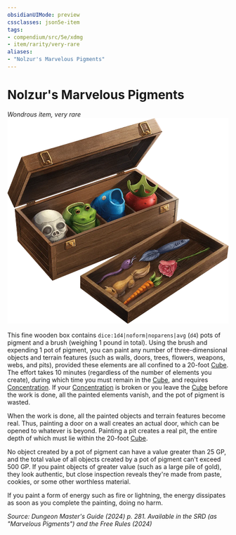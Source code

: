 ```yaml
---
obsidianUIMode: preview
cssclasses: json5e-item
tags:
- compendium/src/5e/xdmg
- item/rarity/very-rare
aliases: 
- "Nolzur's Marvelous Pigments"
---
```

# Nolzur's Marvelous Pigments
*Wondrous item, very rare*  
![](/3-Mechanics/CLI/items/img/nolzurs-marvelous-pigments.webp#right)


This fine wooden box contains `dice:1d4|noform|noparens|avg` (`d4`) pots of pigment and a brush (weighing 1 pound in total). Using the brush and expending 1 pot of pigment, you can paint any number of three-dimensional objects and terrain features (such as walls, doors, trees, flowers, weapons, webs, and pits), provided these elements are all confined to a 20-foot [Cube](/3-Mechanics/CLI/variant-rules/cube-area-of-effect-xphb.md). The effort takes 10 minutes (regardless of the number of elements you create), during which time you must remain in the [Cube](/3-Mechanics/CLI/variant-rules/cube-area-of-effect-xphb.md), and requires [Concentration](conditions.md#Concentration). If your [Concentration](conditions.md#Concentration) is broken or you leave the [Cube](/3-Mechanics/CLI/variant-rules/cube-area-of-effect-xphb.md) before the work is done, all the painted elements vanish, and the pot of pigment is wasted.

When the work is done, all the painted objects and terrain features become real. Thus, painting a door on a wall creates an actual door, which can be opened to whatever is beyond. Painting a pit creates a real pit, the entire depth of which must lie within the 20-foot [Cube](/3-Mechanics/CLI/variant-rules/cube-area-of-effect-xphb.md).

No object created by a pot of pigment can have a value greater than 25 GP, and the total value of all objects created by a pot of pigment can't exceed 500 GP. If you paint objects of greater value (such as a large pile of gold), they look authentic, but close inspection reveals they're made from paste, cookies, or some other worthless material.

If you paint a form of energy such as fire or lightning, the energy dissipates as soon as you complete the painting, doing no harm.

*Source: Dungeon Master's Guide (2024) p. 281. Available in the <span title='Systems Reference Document (5.2)'>SRD</span> (as "Marvelous Pigments") and the Free Rules (2024)*